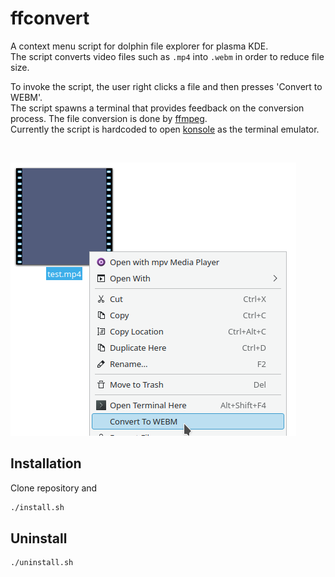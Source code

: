 # ffconvert

A context menu script for dolphin file explorer for plasma KDE. <br/>
The script converts video files such as `.mp4` into `.webm` in order to reduce file size.

To invoke the script, the user right clicks a file and then presses 'Convert to WEBM'. <br/>
The script spawns a terminal that provides feedback on the conversion process.
The file conversion is done by [ffmpeg](https://github.com/FFmpeg). <br/>
Currently the script is hardcoded to open [konsole](https://github.com/KDE/konsole) as the terminal emulator.

<br/>

![Usage example.](/sample/preview.png "Usage example")


## Installation

Clone repository and
```sh
./install.sh
```

## Uninstall

```sh
./uninstall.sh
```